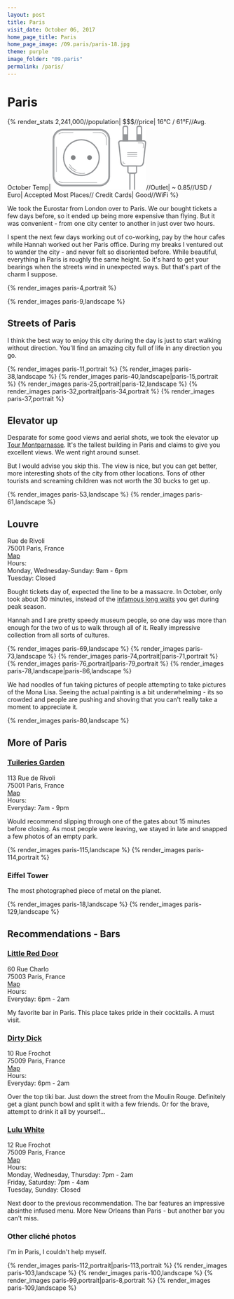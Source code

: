```yaml
---
layout: post
title: Paris
visit_date: October 06, 2017
home_page_title: Paris
home_page_image: /09.paris/paris-18.jpg
theme: purple
image_folder: "09.paris"
permalink: /paris/
---
```


# Paris

{% render_stats
  2,241,000//population|
  $$$//price|
  16°C / 61°F//Avg. October Temp|
  <img src="/images/util/outlets/typec.png">//Outlet|
  ~ 0.85//USD / Euro|
  Accepted Most Places// Credit Cards|
  Good//WiFi
%}

We took the Eurostar from London over to Paris. We our bought tickets a few days
before, so it ended up being more expensive than flying. But it was convenient -
from one city center to another in just over two hours.

I spent the next few days working out of co-working, pay by the hour
cafes while Hannah worked out her Paris office. During my breaks I ventured out
to wander the city - and never felt so disoriented before. While beautiful,
everything in Paris is roughly the same height. So it's hard to get your
bearings when the streets wind in unexpected ways. But that's part of the charm
I suppose.

{% render_images paris-4,portrait %}

{% render_images paris-9,landscape %}


## Streets of Paris

I think the best way to enjoy this city during the day is just to start walking
without direction. You'll find an amazing city full of life in any direction you
go.

{% render_images paris-11,portrait %}
{% render_images paris-38,landscape %}
{% render_images paris-40,landscape|paris-15,portrait %}
{% render_images paris-25,portrait|paris-12,landscape %}
{% render_images paris-32,portrait|paris-34,portrait %}
{% render_images paris-37,portrait %}


## Elevator up 
Desparate for some good views and aerial shots, we took the elevator up [Tour
Montparnasse](https://www.tourmontparnasse56.com/en/). It's the tallest building
in Paris and claims to give you excellent views. We went right around sunset.

But I would advise you skip this. The view is nice, but you can get better, more
interesting shots of the city from other locations. Tons of other tourists and
screaming children was not worth the 30 bucks to get up.

{% render_images paris-53,landscape %}
{% render_images paris-61,landscape %}

## Louvre

<div class="post__location__info">
  <div class="post__location__address">
    <div>Rue de Rivoli</div>
    <div>75001 Paris, France</div>
    <div><a href="https://goo.gl/maps/k8jzdpPJ4Yz" target="_blank">Map</a></div>
  </div>

  <div class="post__location__hours">
    <div>Hours:</div>
    <div>Monday, Wednesday-Sunday: 9am - 6pm</div>
    <div>Tuesday: Closed</div>
  </div>
</div>

Bought tickets day of, expected the line to be a massacre. In October, only took
about 30 minutes, instead of the [infamous long
waits](https://www.youtube.com/watch?v=lKEXMQVrA1I) you get during peak season.

Hannah and I are pretty speedy museum people, so one day was more than enough
for the two of us to walk through all of it. Really impressive collection from
all sorts of cultures.

{% render_images paris-69,landscape %}
{% render_images paris-73,landscape %}
{% render_images paris-74,portrait|paris-71,portrait %}
{% render_images paris-76,portrait|paris-79,portrait %}
{% render_images paris-78,landscape|paris-86,landscape %}

We had noodles of fun taking pictures of people attempting to take pictures of
the Mona Lisa. Seeing the actual painting is a bit underwhelming - its so
crowded and people are pushing and shoving that you can't really take a moment
to appreciate it.

{% render_images paris-80,landscape %}

## More of Paris

### [Tuileries Garden](https://en.parisinfo.com/paris-museum-monument/71304/Jardin-des-Tuileries)

<div class="post__location__info">
  <div class="post__location__address">
    <div>113 Rue de Rivoli</div>
    <div>75001 Paris, France</div>
    <div><a href="https://goo.gl/maps/sEt5v1oqjAq" target="_blank">Map</a></div>
  </div>

  <div class="post__location__hours">
    <div>Hours:</div>
    <div>Everyday: 7am - 9pm</div>
  </div>
</div>

Would recommend slipping through one of the gates about 15 minutes before
closing. As most people were leaving, we stayed in late and snapped a few photos
of an empty park.

{% render_images paris-115,landscape %}
{% render_images paris-114,portrait %}


### Eiffel Tower

The most photographed piece of metal on the planet.

{% render_images paris-18,landscape %}
{% render_images paris-129,landscape %}

## Recommendations - Bars

### [Little Red Door](http://www.lrdparis.com/)

<div class="post__location__info">
  <div class="post__location__address">
    <div>60 Rue Charlo</div>
    <div>75003 Paris, France</div>
    <div><a href="https://goo.gl/maps/zyVpoQGZooC2" target="_blank">Map</a></div>
  </div>

  <div class="post__location__hours">
    <div>Hours:</div>
    <div>Everyday: 6pm - 2am</div>
  </div>
</div>

My favorite bar in Paris. This place takes pride in their cocktails. A must
visit.

### [Dirty Dick](https://www.facebook.com/dirtydickparis/)

<div class="post__location__info">
  <div class="post__location__address">
    <div>10 Rue Frochot</div>
    <div>75009 Paris, France</div>
    <div><a href="https://goo.gl/maps/M6WkapFxfxS2" target="_blank">Map</a></div>
  </div>

  <div class="post__location__hours">
    <div>Hours:</div>
    <div>Everyday: 6pm - 2am</div>
  </div>
</div>

Over the top tiki bar. Just down the street from the Moulin Rouge. Definitely
get a giant punch bowl and split it with a few friends. Or for the brave,
attempt to drink it all by yourself...

### [Lulu White](http://www.luluwhite.bar/)

<div class="post__location__info">
  <div class="post__location__address">
    <div>12 Rue Frochot</div>
    <div>75009 Paris, France</div>
    <div><a href="https://goo.gl/maps/M6WkapFxfxS2" target="_blank">Map</a></div>
  </div>

  <div class="post__location__hours">
    <div>Hours:</div>
    <div>Monday, Wednesday, Thursday: 7pm - 2am</div>
    <div>Friday, Saturday: 7pm - 4am</div>
    <div>Tuesday, Sunday: Closed</div>
  </div>
</div>

Next door to the previous recommendation. The bar features an impressive
absinthe infused menu. More New Orleans than Paris - but another bar you can't
miss.

### Other cliché photos

I'm in Paris, I couldn't help myself.

{% render_images paris-112,portrait|paris-113,portrait %}
{% render_images paris-103,landscape %}
{% render_images paris-100,landscape %}
{% render_images paris-99,portrait|paris-8,portrait %}
{% render_images paris-109,landscape %}
